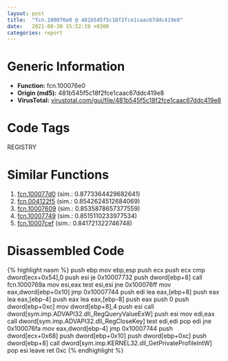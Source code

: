 ```yaml
---
layout: post
title:  "fcn.100076e0 @ 481b545f5c18f2fce1caac67ddc419e8"
date:   2021-08-30 15:52:19 +0300
categories: report
---
```


# Generic Information
- **Function:** fcn.100076e0
- **Origin (md5):** 481b545f5c18f2fce1caac67ddc419e8
- **VirusTotal:** [virustotal.com/gui/file/481b545f5c18f2fce1caac67ddc419e8][virustotal_ref]

# Code Tags
<span class="tag" id="REGISTRY">REGISTRY</span>


# Similar Functions

1. [fcn.100077d0][similar_1_ref] (sim.: 0.8773364429682641)
2. [fcn.004122f5][similar_2_ref] (sim.: 0.8542624512684069)
3. [fcn.10007609][similar_3_ref] (sim.: 0.8535878657377559)
4. [fcn.10007749][similar_4_ref] (sim.: 0.8515110233977534)
5. [fcn.10007cef][similar_5_ref] (sim.: 0.841721322746748)


# Disassembled Code

{% highlight nasm %}
push ebp
mov ebp,esp
push ecx
push ecx
cmp dword[ecx+0x54],0
push esi
je 0x10007732
push dword[ebp+8]
call fcn.1000769a
mov esi,eax
test esi,esi
jne 0x100076ff
mov eax,dword[ebp+0x10]
jmp 0x10007744
push edi
lea eax,[ebp+8]
push eax
lea eax,[ebp-4]
push eax
lea eax,[ebp-8]
push eax
push 0
push dword[ebp+0xc]
mov dword[ebp+8],4
push esi
call dword[sym.imp.ADVAPI32.dll_RegQueryValueExW]
push esi
mov edi,eax
call dword[sym.imp.ADVAPI32.dll_RegCloseKey]
test edi,edi
pop edi
jne 0x100076fa
mov eax,dword[ebp-4]
jmp 0x10007744
push dword[ecx+0x68]
push dword[ebp+0x10]
push dword[ebp+0xc]
push dword[ebp+8]
call dword[sym.imp.KERNEL32.dll_GetPrivateProfileIntW]
pop esi
leave 
ret 0xc
{% endhighlight %}


[similar_1_ref]: /report/fcn.100077d0@481b545f5c18f2fce1caac67ddc419e8
[similar_2_ref]: /report/fcn.004122f5@7b00dd8f2abf54a73bfb09681334ff78
[similar_3_ref]: /report/fcn.10007609@481b545f5c18f2fce1caac67ddc419e8
[similar_4_ref]: /report/fcn.10007749@481b545f5c18f2fce1caac67ddc419e8
[similar_5_ref]: /report/fcn.10007cef@e5d49e0823e602f2ee948ac39d32c1eb
[virustotal_ref]: https://www.virustotal.com/gui/file/481b545f5c18f2fce1caac67ddc419e8